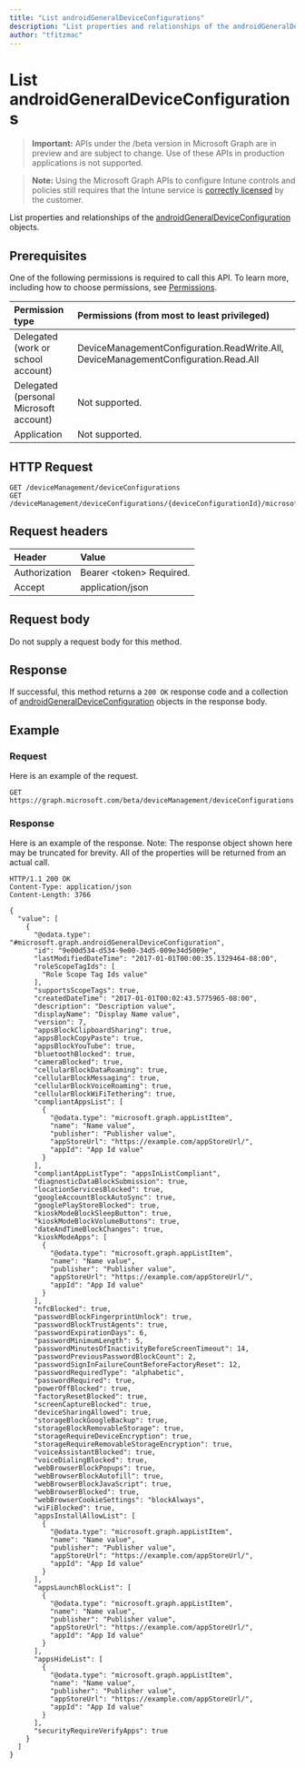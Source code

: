 ```yaml
---
title: "List androidGeneralDeviceConfigurations"
description: "List properties and relationships of the androidGeneralDeviceConfiguration objects."
author: "tfitzmac"
---
```


# List androidGeneralDeviceConfigurations

> **Important:** APIs under the /beta version in Microsoft Graph are in preview and are subject to change. Use of these APIs in production applications is not supported.

> **Note:** Using the Microsoft Graph APIs to configure Intune controls and policies still requires that the Intune service is [correctly licensed](https://go.microsoft.com/fwlink/?linkid=839381) by the customer.

List properties and relationships of the [androidGeneralDeviceConfiguration](../resources/intune-deviceconfig-androidgeneraldeviceconfiguration.md) objects.
## Prerequisites
One of the following permissions is required to call this API. To learn more, including how to choose permissions, see [Permissions](/graph/permissions-reference).

|Permission type|Permissions (from most to least privileged)|
|:---|:---|
|Delegated (work or school account)|DeviceManagementConfiguration.ReadWrite.All, DeviceManagementConfiguration.Read.All|
|Delegated (personal Microsoft account)|Not supported.|
|Application|Not supported.|

## HTTP Request
<!-- {
  "blockType": "ignored"
}
-->
``` http
GET /deviceManagement/deviceConfigurations
GET /deviceManagement/deviceConfigurations/{deviceConfigurationId}/microsoft.graph.windowsDomainJoinConfiguration/networkAccessConfigurations
```

## Request headers
|Header|Value|
|:---|:---|
|Authorization|Bearer &lt;token&gt; Required.|
|Accept|application/json|

## Request body
Do not supply a request body for this method.

## Response
If successful, this method returns a `200 OK` response code and a collection of [androidGeneralDeviceConfiguration](../resources/intune-deviceconfig-androidgeneraldeviceconfiguration.md) objects in the response body.

## Example
### Request
Here is an example of the request.
``` http
GET https://graph.microsoft.com/beta/deviceManagement/deviceConfigurations
```

### Response
Here is an example of the response. Note: The response object shown here may be truncated for brevity. All of the properties will be returned from an actual call.
``` http
HTTP/1.1 200 OK
Content-Type: application/json
Content-Length: 3766

{
  "value": [
    {
      "@odata.type": "#microsoft.graph.androidGeneralDeviceConfiguration",
      "id": "9e00d534-d534-9e00-34d5-009e34d5009e",
      "lastModifiedDateTime": "2017-01-01T00:00:35.1329464-08:00",
      "roleScopeTagIds": [
        "Role Scope Tag Ids value"
      ],
      "supportsScopeTags": true,
      "createdDateTime": "2017-01-01T00:02:43.5775965-08:00",
      "description": "Description value",
      "displayName": "Display Name value",
      "version": 7,
      "appsBlockClipboardSharing": true,
      "appsBlockCopyPaste": true,
      "appsBlockYouTube": true,
      "bluetoothBlocked": true,
      "cameraBlocked": true,
      "cellularBlockDataRoaming": true,
      "cellularBlockMessaging": true,
      "cellularBlockVoiceRoaming": true,
      "cellularBlockWiFiTethering": true,
      "compliantAppsList": [
        {
          "@odata.type": "microsoft.graph.appListItem",
          "name": "Name value",
          "publisher": "Publisher value",
          "appStoreUrl": "https://example.com/appStoreUrl/",
          "appId": "App Id value"
        }
      ],
      "compliantAppListType": "appsInListCompliant",
      "diagnosticDataBlockSubmission": true,
      "locationServicesBlocked": true,
      "googleAccountBlockAutoSync": true,
      "googlePlayStoreBlocked": true,
      "kioskModeBlockSleepButton": true,
      "kioskModeBlockVolumeButtons": true,
      "dateAndTimeBlockChanges": true,
      "kioskModeApps": [
        {
          "@odata.type": "microsoft.graph.appListItem",
          "name": "Name value",
          "publisher": "Publisher value",
          "appStoreUrl": "https://example.com/appStoreUrl/",
          "appId": "App Id value"
        }
      ],
      "nfcBlocked": true,
      "passwordBlockFingerprintUnlock": true,
      "passwordBlockTrustAgents": true,
      "passwordExpirationDays": 6,
      "passwordMinimumLength": 5,
      "passwordMinutesOfInactivityBeforeScreenTimeout": 14,
      "passwordPreviousPasswordBlockCount": 2,
      "passwordSignInFailureCountBeforeFactoryReset": 12,
      "passwordRequiredType": "alphabetic",
      "passwordRequired": true,
      "powerOffBlocked": true,
      "factoryResetBlocked": true,
      "screenCaptureBlocked": true,
      "deviceSharingAllowed": true,
      "storageBlockGoogleBackup": true,
      "storageBlockRemovableStorage": true,
      "storageRequireDeviceEncryption": true,
      "storageRequireRemovableStorageEncryption": true,
      "voiceAssistantBlocked": true,
      "voiceDialingBlocked": true,
      "webBrowserBlockPopups": true,
      "webBrowserBlockAutofill": true,
      "webBrowserBlockJavaScript": true,
      "webBrowserBlocked": true,
      "webBrowserCookieSettings": "blockAlways",
      "wiFiBlocked": true,
      "appsInstallAllowList": [
        {
          "@odata.type": "microsoft.graph.appListItem",
          "name": "Name value",
          "publisher": "Publisher value",
          "appStoreUrl": "https://example.com/appStoreUrl/",
          "appId": "App Id value"
        }
      ],
      "appsLaunchBlockList": [
        {
          "@odata.type": "microsoft.graph.appListItem",
          "name": "Name value",
          "publisher": "Publisher value",
          "appStoreUrl": "https://example.com/appStoreUrl/",
          "appId": "App Id value"
        }
      ],
      "appsHideList": [
        {
          "@odata.type": "microsoft.graph.appListItem",
          "name": "Name value",
          "publisher": "Publisher value",
          "appStoreUrl": "https://example.com/appStoreUrl/",
          "appId": "App Id value"
        }
      ],
      "securityRequireVerifyApps": true
    }
  ]
}
```





